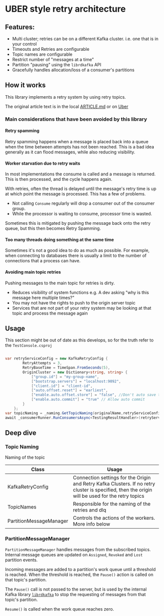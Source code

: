 ﻿# UBER style retry architecture
## Features:
- Multi cluster; retries can be on a different Kafka cluster. i.e. one that is in your control
- Timeouts and Retries are configurable
- Topic names are configurable
- Restrict number of "messages at a time"
- Partition "pausing" using the `librdkafka` API
- Gracefully handles allocation/loss of a consumer's partitions

## How it works

This library implements a retry system by using retry topics. 

The original article text is in the local [ARTICLE.md](./ARTICLE.md) or
on [Uber](https://eng.uber.com/reliable-reprocessing/)

### Main considerations that have been avoided by this library

#### Retry spamming

Retry spamming happens when a message is placed back into a queue when the time between attempts has not been reached.
This is a bad idea generally as it can flood messages, while also reducing visibility.

#### Worker starvation due to retry waits
In most implementations the consume is called and a message is returned.
This is then processed, and the cycle happens again.

With retries, often the thread is delayed until the message's retry time is up at which point the message is processed.
This has a few of problems.
- Not calling `Consume`  regularly will drop a consumer out of the consumer group. 
- While the processor is waiting to consume, processor time is wasted.

Sometimes this is mitigated by pushing the message back onto the retry queue, but this then becomes Retry Spamming.

#### Too many threads doing something at the same time
Sometimes it's not a good idea to do as much as possible. 
For example, when connecting to databases there is usually a limit to the number of connections that a process can have.

#### Avoiding main topic retries
Pushing messages to the main topic for retries is dirty. 
- Reduces visibility of system functions e.g. A dev asking "why is this message here multiple times?"
- You may not have the rights to push to the origin server topic
- Services that are not part of your retry system may be looking at that topic and process the message again


## Usage

This section might be out of date as this develops, so for the truth refer to the `TestConsole.csproj` 

```csharp

var retryServiceConfig = new KafkaRetryConfig {
        RetryAttempts = 3,
        RetryBaseTime = TimeSpan.FromSeconds(5),
        OriginCluster = new Dictionary<string, string> {
            ["group.id"] = "my-group-name",
            ["bootstrap.servers"] = "localhost:9092",
            ["client.id"] = "client-id",
            ["auto.offset.reset"] = "earliest",
            ["enable.auto.offset.store"] = "false", //Don't auto save the offset
            ["enable.auto.commit"] = "true" // Allow auto commit
        }
    };
var topicNaming = _naming.GetTopicNaming(originalName,retryServiceConfig);
await _consumerRunner.RunConsumersAsync<TestingResultHandler>(retryServiceConfig, topicNaming, cancellationToken);
```

## Deep dive

### Topic Naming

Naming of the topic

| Class                   | Usage |
|-------------------------|-------|
| KafkaRetryConfig        |  Connection settings for the Origin and Retry Kafka Clusters. If no retry cluster is specified, then the origin will be used for the retry topics |
| TopicNames              | Responsible for the naming of the retries and dlq | 
| PartitionMessageManager | Controls the actions of the workers. More info below |

### PartitionMessageManager

`PartitionMessageManager` handles messages from the subscribed topics.
Internal message queues are updated on `Assigned`, `Revoked` and `Lost` partition events.

Incoming messages are added to a partition's work queue until a threshold is reached. When the threshold is reached,
the `Pause()` action is called on that topic's partition.

The `Pause()` call is not passed to the server, but is used by the internal Kafka
library [`librdkafka`](https://github.com/edenhill/librdkafka) to stop the requesting of messages from that topic's
partition.

`Resume()` is called when the work queue reaches zero. 









